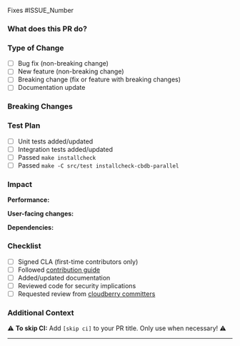 <!-- Thank you for your contribution to Apache Cloudberry (incubating)! -->

Fixes #ISSUE_Number

### What does this PR do?
<!-- Brief overview of the changes, including any major features or fixes -->

### Type of Change
- [ ] Bug fix (non-breaking change)
- [ ] New feature (non-breaking change)
- [ ] Breaking change (fix or feature with breaking changes)
- [ ] Documentation update

### Breaking Changes
<!-- Remove if not applicable. If yes, explain impact and migration path -->

### Test Plan
<!-- How did you test these changes? -->
- [ ] Unit tests added/updated
- [ ] Integration tests added/updated
- [ ] Passed `make installcheck`
- [ ] Passed `make -C src/test installcheck-cbdb-parallel`

### Impact
<!-- Remove sections that don't apply -->
**Performance:**
<!-- Any performance implications? -->

**User-facing changes:**
<!-- Any changes visible to users? -->

**Dependencies:**
<!-- New dependencies or version changes? -->

### Checklist
- [ ] Signed CLA (first-time contributors only)
- [ ] Followed [contribution guide](https://cloudberry.apache.org/contribute/code)
- [ ] Added/updated documentation
- [ ] Reviewed code for security implications
- [ ] Requested review from [cloudberry committers](https://github.com/orgs/apache/teams/cloudberry-committers)

### Additional Context
<!-- Any other information that would help reviewers? Remove if none -->

⚠️ **To skip CI:** Add `[skip ci]` to your PR title. Only use when necessary! ⚠️

---
<!-- Join our community:
- Mailing list: [dev@cloudberry.apache.org](https://lists.apache.org/list.html?dev@cloudberry.apache.org) (subscribe: dev-subscribe@cloudberry.apache.org)
- Discussions: https://github.com/apache/cloudberry/discussions -->
